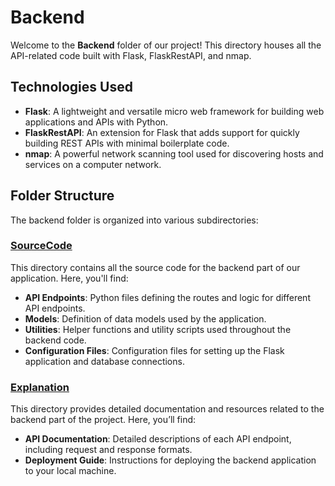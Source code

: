 # Backend

Welcome to the **Backend** folder of our project! This directory houses all the API-related code built with Flask, FlaskRestAPI, and nmap.

## Technologies Used

- **Flask**: A lightweight and versatile micro web framework for building web applications and APIs with Python.
- **FlaskRestAPI**: An extension for Flask that adds support for quickly building REST APIs with minimal boilerplate code.
- **nmap**: A powerful network scanning tool used for discovering hosts and services on a computer network.

## Folder Structure

The backend folder is organized into various subdirectories:

### [SourceCode](./SourceCode/)

This directory contains all the source code for the backend part of our application. Here, you'll find:

- **API Endpoints**: Python files defining the routes and logic for different API endpoints.
- **Models**: Definition of data models used by the application.
- **Utilities**: Helper functions and utility scripts used throughout the backend code.
- **Configuration Files**: Configuration files for setting up the Flask application and database connections.

### [Explanation](./Explanation/)

This directory provides detailed documentation and resources related to the backend part of the project. Here, you’ll find:

- **API Documentation**: Detailed descriptions of each API endpoint, including request and response formats.
- **Deployment Guide**: Instructions for deploying the backend application to your local machine.